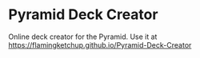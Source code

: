 # Pyramid Deck Creator
Online deck creator for the Pyramid. Use it at https://flamingketchup.github.io/Pyramid-Deck-Creator
